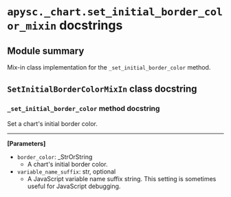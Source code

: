 # `apysc._chart.set_initial_border_color_mixin` docstrings

## Module summary

Mix-in class implementation for the `_set_initial_border_color` method.

## `SetInitialBorderColorMixIn` class docstring

### `_set_initial_border_color` method docstring

Set a chart's initial border color.<hr>

**[Parameters]**

- `border_color`: _StrOrString
  - A chart's initial border color.
- `variable_name_suffix`: str, optional
  - A JavaScript variable name suffix string. This setting is sometimes useful for JavaScript debugging.